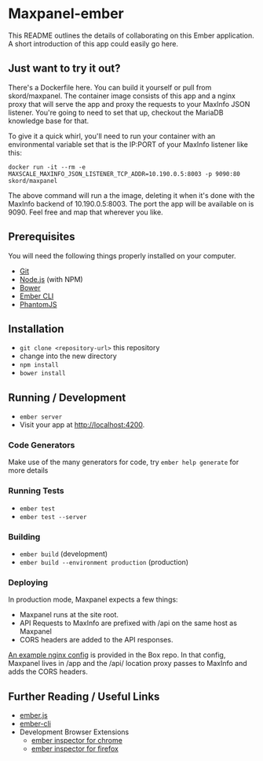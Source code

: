 # Maxpanel-ember

This README outlines the details of collaborating on this Ember application.
A short introduction of this app could easily go here.

## Just want to try it out?

There's a Dockerfile here. You can build it yourself or pull from skord/maxpanel. The container image consists of this app and a nginx proxy that will serve the app and proxy the requests to your MaxInfo JSON listener. You're going to need to set that up, checkout the MariaDB knowledge base for that.

To give it a quick whirl, you'll need to run your container with an environmental variable set that is the IP:PORT of your MaxInfo listener like this:

```
docker run -it --rm -e MAXSCALE_MAXINFO_JSON_LISTENER_TCP_ADDR=10.190.0.5:8003 -p 9090:80 skord/maxpanel
```

The above command will run a the image, deleting it when it's done with the MaxInfo backend of 10.190.0.5:8003. The port the app will be available on is 9090. Feel free and map that wherever you like.


## Prerequisites

You will need the following things properly installed on your computer.

* [Git](http://git-scm.com/)
* [Node.js](http://nodejs.org/) (with NPM)
* [Bower](http://bower.io/)
* [Ember CLI](http://ember-cli.com/)
* [PhantomJS](http://phantomjs.org/)

## Installation

* `git clone <repository-url>` this repository
* change into the new directory
* `npm install`
* `bower install`

## Running / Development

* `ember server`
* Visit your app at [http://localhost:4200](http://localhost:4200).

### Code Generators

Make use of the many generators for code, try `ember help generate` for more details

### Running Tests

* `ember test`
* `ember test --server`

### Building

* `ember build` (development)
* `ember build --environment production` (production)

### Deploying

In production mode, Maxpanel expects a few things:

* Maxpanel runs at the site root.
* API Requests to MaxInfo are prefixed with /api on the same host as Maxpanel
* CORS headers are added to the API responses.  

[An example nginx config](https://github.com/skord/box/blob/master/maxpanel/default.conf) is provided in the Box repo. In that config, Maxpanel lives in /app and the /api/ location proxy passes to MaxInfo and adds the CORS headers.


## Further Reading / Useful Links

* [ember.js](http://emberjs.com/)
* [ember-cli](http://ember-cli.com/)
* Development Browser Extensions
  * [ember inspector for chrome](https://chrome.google.com/webstore/detail/ember-inspector/bmdblncegkenkacieihfhpjfppoconhi)
  * [ember inspector for firefox](https://addons.mozilla.org/en-US/firefox/addon/ember-inspector/)
